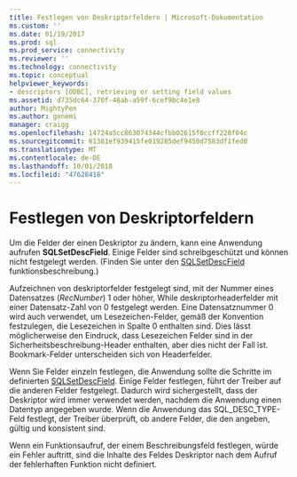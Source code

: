 ```yaml
---
title: Festlegen von Deskriptorfeldern | Microsoft-Dokumentation
ms.custom: ''
ms.date: 01/19/2017
ms.prod: sql
ms.prod_service: connectivity
ms.reviewer: ''
ms.technology: connectivity
ms.topic: conceptual
helpviewer_keywords:
- descriptors [ODBC], retrieving or setting field values
ms.assetid: d735dc64-370f-48ab-a59f-6cef9bc4e1e8
author: MightyPen
ms.author: genemi
manager: craigg
ms.openlocfilehash: 14724a5cc863074344cfbb02615f0ccff228f04c
ms.sourcegitcommit: 61381ef939415fe019285def9450d7583df1fed0
ms.translationtype: MT
ms.contentlocale: de-DE
ms.lasthandoff: 10/01/2018
ms.locfileid: "47628418"
---
```

# <a name="setting-descriptor-fields"></a>Festlegen von Deskriptorfeldern
Um die Felder der einen Deskriptor zu ändern, kann eine Anwendung aufrufen **SQLSetDescField**. Einige Felder sind schreibgeschützt und können nicht festgelegt werden. (Finden Sie unter den [SQLSetDescField](../../../odbc/reference/syntax/sqlsetdescfield-function.md) funktionsbeschreibung.)  
  
 Aufzeichnen von deskriptorfelder festgelegt sind, mit der Nummer eines Datensatzes (*RecNumber*) 1 oder höher, While deskriptorheaderfelder mit einer Datensatz-Zahl von 0 festgelegt werden. Eine Datensatznummer 0 wird auch verwendet, um Lesezeichen-Felder, gemäß der Konvention festzulegen, die Lesezeichen in Spalte 0 enthalten sind. Dies lässt möglicherweise den Eindruck, dass Lesezeichen Felder sind in der Sicherheitsbeschreibung-Header enthalten, aber dies nicht der Fall ist. Bookmark-Felder unterscheiden sich von Headerfelder.  
  
 Wenn Sie Felder einzeln festlegen, die Anwendung sollte die Schritte im definierten [SQLSetDescField](../../../odbc/reference/syntax/sqlsetdescfield-function.md). Einige Felder festlegen, führt der Treiber auf die anderen Felder festgelegt. Dadurch wird sichergestellt, dass der Deskriptor wird immer verwendet werden, nachdem die Anwendung einen Datentyp angegeben wurde. Wenn die Anwendung das SQL_DESC_TYPE-Feld festlegt, der Treiber überprüft, ob andere Felder, die den angeben, gültig und konsistent sind.  
  
 Wenn ein Funktionsaufruf, der einem Beschreibungsfeld festlegen, würde ein Fehler auftritt, sind die Inhalte des Feldes Deskriptor nach dem Aufruf der fehlerhaften Funktion nicht definiert.
